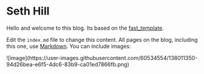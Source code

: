 # Seth Hill
Hello and welcome to this blog. Its based on the [fast_template](https://github.com/fastai/fast_template).

Edit the `index.md` file to change this content. All pages on the blog, including this one, use [Markdown](https://guides.github.com/features/mastering-markdown/). You can include images:



<p align="center"><imgsrc="images/Headshot_resized"alt="Seth's custom image"/>
</p>![image](https://user-images.githubusercontent.com/60534554/138011350-94d26bea-e6f5-4dc6-83b9-ca01ed7866fb.png)


